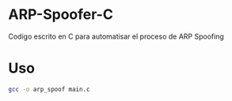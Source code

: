 # ARP-Spoofer-C
Codigo escrito en C para automatisar el proceso de ARP Spoofing

# Uso
```bash
gcc -o arp_spoof main.c
```